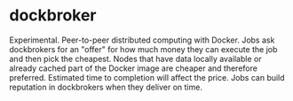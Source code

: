 dockbroker
==========

Experimental. Peer-to-peer distributed computing with Docker. Jobs ask dockbrokers for an "offer" for how much money they can execute the job and then pick the cheapest. Nodes that have data locally available or already cached part of the Docker image are cheaper and therefore preferred. Estimated time to completion will affect the price. Jobs can build reputation in dockbrokers when they deliver on time.
